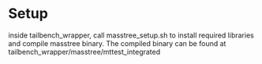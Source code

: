 # Setup
inside tailbench_wrapper, call masstree_setup.sh to install required libraries and compile masstree binary.
The compiled binary can be found at tailbench_wrapper/masstree/mttest_integrated


